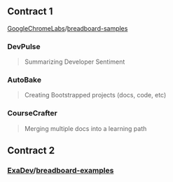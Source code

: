 ## Contract 1

[GoogleChromeLabs](https://github.com/GoogleChromeLabs)/[breadboard-samples](https://github.com/GoogleChromeLabs/breadboard-samples)

### DevPulse

> Summarizing Developer Sentiment

### AutoBake

> Creating Bootstrapped projects (docs, code, etc)

### CourseCrafter

> Merging multiple docs into a learning path

## Contract 2
### [ExaDev](https://github.com/ExaDev)/[breadboard-examples](https://github.com/ExaDev/breadboard-examples)
